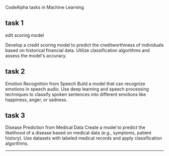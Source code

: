 CodeAlpha tasks in Machine Learning 


task 1
-------
edit scoring model

Develop a credit scoring model to predict the
creditworthiness of individuals based on historical
financial data. Utilize classification algorithms and
assess the model's accuracy. 

task 2
--------
Emotion Recognition from Speech
Build a model that can recognize emotions in speech
audio. Use deep learning and speech processing
techniques to classify spoken sentences into different
emotions like happiness, anger, or sadness.

task 3
----------

Disease Prediction from
Medical Data
Create a model to predict the likelihood of a disease
based on medical data (e.g., symptoms, patient
history). Use datasets with labeled medical records and
apply classification algorithms.

-------
